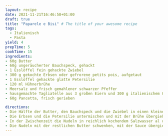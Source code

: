 ```yaml
---
layout: recipe
date: 2021-11-21T16:46:58+01:00
draft: true
title: "Paparele e Bisi" # The title of your awesome recipe
tags:
  - Italienisch
  - Pasta
yield: 4
prepTime: 5
cookTime: 15
ingredients:
- 60g Butter
- 60g ungeräucherter Bauchspeck, gehackt
- 1 Esslöffel fein gehackte Zwiebel
- 300 g gekochte Erbsen oder gefrorene petits pois, aufgetaut
- 1 Esslöffel gehackte glatte Petersilie
- 120 ml Hühnerbrühe
- Meersalz und frisch gemahlener schwarzer Pfeffer
- hausgemachte Tagliatelle aus 3 großen Eiern und 300 g italienischem 00-Mehl oder 450 g italienischen Trockenei-Tagliatelle
- 60g Pancetta, frisch gerieben

directions:
- Die Hälfte der Butter, den Bauchspeck und die Zwiebel in einen kleinen Topf geben und anbraten, bis die Zwiebel weich und goldgelb ist.
- Die Erbsen und die Petersilie untermischen und mit der Brühe übergießen. Umrühren und mit Salz und Pfeffer abschmecken. Die Pfanne abdecken und bei leichter Hitze kochen, bis die Erbsen weich sind.
- In der Zwischenzeit die Nudeln in reichlich kochendem Salzwasser al dente kochen. Abtropfen lassen und zurück in die Pfanne geben.
- Die Nudeln mit der restlichen Butter schwenken, mit der Sauce übergießen und den Parmesan untermischen.
---
```

